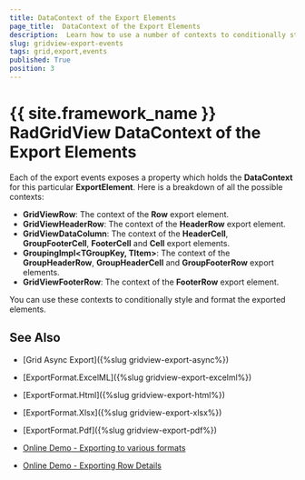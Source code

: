 ```yaml
---
title: DataContext of the Export Elements
page_title:  DataContext of the Export Elements
description:  Learn how to use a number of contexts to conditionally style and format the elements exported from RadGridView - Telerik's {{ site.framework_name }} DataGrid.
slug: gridview-export-events
tags: grid,export,events
published: True
position: 3
---
```


# {{ site.framework_name }} RadGridView DataContext of the Export Elements

Each of the export events exposes a property which holds the **DataContext** for this particular **ExportElement**. Here is a breakdown of all the possible contexts:

* **GridViewRow**: The context of the **Row** export element.
* **GridViewHeaderRow**: The context of the **HeaderRow** export element.
* **GridViewDataColumn**: The context of the **HeaderCell**, **GroupFooterCell**, **FooterCell** and **Cell** export elements.
* **GroupingImpl<TGroupKey, TItem>**: The context of the **GroupHeaderRow**, **GroupHeaderCell** and **GroupFooterRow** export elements.
* **GridViewFooterRow**: The context of the **FooterRow** export element.

You can use these contexts to conditionally style and format the exported elements.
        
## See Also

 * [Grid Async Export]({%slug gridview-export-async%})

 * [ExportFormat.ExcelML]({%slug gridview-export-excelml%})

 * [ExportFormat.Html]({%slug gridview-export-html%})
 
 * [ExportFormat.Xlsx]({%slug gridview-export-xlsx%})
 
 * [ExportFormat.Pdf]({%slug gridview-export-pdf%})
 
 * [Online Demo - Exporting to various formats](https://demos.telerik.com/silverlight/#GridView/Exporting)
 
 * [Online Demo - Exporting Row Details](https://demos.telerik.com/silverlight/#GridView/ExportingRowDetails)
